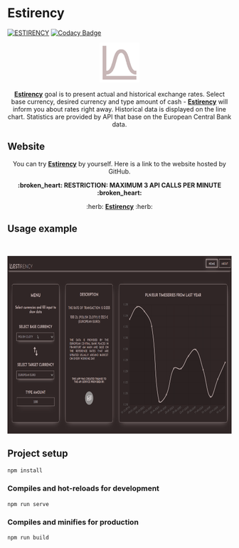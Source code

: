 # Estirency
[![ESTIRENCY](https://img.shields.io/endpoint?url=https://dashboard.cypress.io/badge/simple/jc7qvw/master&style=for-the-badge&logo=cypress)](https://dashboard.cypress.io/projects/jc7qvw/runs)
[![Codacy Badge](https://app.codacy.com/project/badge/Grade/78c26a5e77a447349ccf3b79ebaf8dd2)](https://www.codacy.com/gh/Karol-Witkowski/Estirency/dashboard?utm_source=github.com&amp;utm_medium=referral&amp;utm_content=Karol-Witkowski/Estirency&amp;utm_campaign=Badge_Grade)

<p align="center"><code><a href="https://karol-witkowski.github.io/Estirency/#/home"><img height="90" title="Estirency logo" src="public\logo.png" alt="Estirency logo"></a></code></p>

<p align="center"><a href="https://karol-witkowski.github.io/Estirency/#/home"><b>Estirency</b></a> goal is to present actual and historical exchange rates. Select base currency, desired currency and type amount of cash - <a href="https://karol-witkowski.github.io/Estirency/#/home"><b>Estirency</b></a> will inform you about rates right away. Historical data is displayed on the line chart. Statistics are provided by API that base on the European Central Bank data.</p>

## Website

<p align="center">You can try <a href="https://karol-witkowski.github.io/Estirency/#/home"><b>Estirency</b></a> by yourself. Here is a link to the website hosted by GitHub.</p>

<p align="center"><b>:broken_heart: RESTRICTION: MAXIMUM 3 API CALLS PER MINUTE :broken_heart:</b></p>
<p align="center" font-size="20px">:herb: <a href="https://karol-witkowski.github.io/Estirency/#/home"><b>Estirency</b></a> :herb:</p>

## Usage example
<br/>
<p align="center"><code><a href="https://karol-witkowski.github.io/Estirency/#/home"><img height="400" src="src\assets\usageexample.gif" alt="usage example"></a></code></p>

## Project setup
```
npm install
```

### Compiles and hot-reloads for development
```
npm run serve
```

### Compiles and minifies for production
```
npm run build
```

